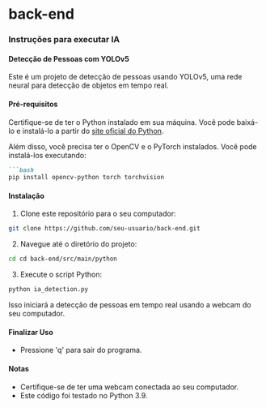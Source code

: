 # back-end

### Instruções para executar IA

#### Detecção de Pessoas com YOLOv5

Este é um projeto de detecção de pessoas usando YOLOv5, uma rede neural para detecção de objetos em tempo real.

#### Pré-requisitos

Certifique-se de ter o Python instalado em sua máquina. Você pode baixá-lo e instalá-lo a partir do [site oficial do Python](https://www.python.org/downloads/).

Além disso, você precisa ter o OpenCV e o PyTorch instalados. Você pode instalá-los executando:

```markdown
```bash
pip install opencv-python torch torchvision
```

#### Instalação

1. Clone este repositório para o seu computador:

```bash
git clone https://github.com/seu-usuario/back-end.git
```

2. Navegue até o diretório do projeto:

```bash
cd cd back-end/src/main/python
```

3. Execute o script Python:

```bash
python ia_detection.py
```

Isso iniciará a detecção de pessoas em tempo real usando a webcam do seu computador.

#### Finalizar Uso

- Pressione 'q' para sair do programa.

#### Notas

- Certifique-se de ter uma webcam conectada ao seu computador.
- Este código foi testado no Python 3.9.

